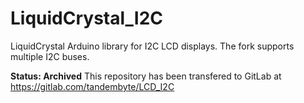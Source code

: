 # LiquidCrystal_I2C

LiquidCrystal Arduino library for I2C LCD displays.
The fork supports multiple I2C buses.

**Status: Archived** 
This repository has been transfered to GitLab at https://gitlab.com/tandembyte/LCD_I2C
